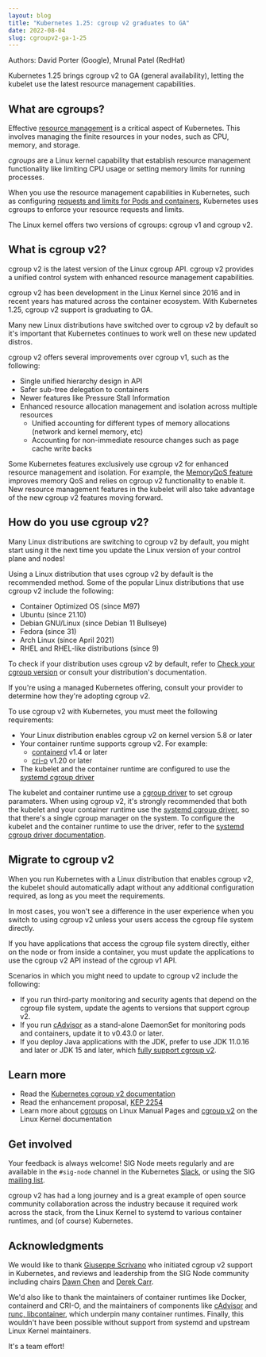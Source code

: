 ```yaml
---
layout: blog
title: "Kubernetes 1.25: cgroup v2 graduates to GA"
date: 2022-08-04
slug: cgroupv2-ga-1-25
---
```

Authors: David Porter (Google), Mrunal Patel (RedHat)

Kubernetes 1.25 brings cgroup v2 to GA (general availability), letting the
kubelet use the latest resource management capabilities.

## What are cgroups?

Effective [resource management](/docs/concepts/configuration/manage-resources-containers/) is a
critical aspect of Kubernetes. This involves managing the finite resources in
your nodes, such as CPU, memory, and storage.

*cgroups* are a Linux kernel capability that establish resource management
functionality like limiting CPU usage or setting memory limits for running
processes.

When you use the resource management capabilities in Kubernetes, such as configuring
[requests and limits for Pods and containers](/docs/concepts/configuration/manage-resources-containers/#requests-and-limits),
Kubernetes uses cgroups to enforce your resource requests and limits.

The Linux kernel offers two versions of cgroups: cgroup v1 and cgroup v2.

## What is cgroup v2?

cgroup v2 is the latest version of the Linux cgroup API. cgroup v2 provides a
unified control system with enhanced resource management capabilities.

cgroup v2 has been development in the Linux Kernel since 2016 and in recent
years has matured across the container ecosystem. With Kubernetes 1.25, cgroup
v2 support is graduating to GA.

Many new Linux distributions have switched over to cgroup v2 by default so it's
important that Kubernetes continues to work well on these new updated distros.

cgroup v2 offers several improvements over cgroup v1, such as the following:

* Single unified hierarchy design in API
* Safer sub-tree delegation to containers
* Newer features like Pressure Stall Information
* Enhanced resource allocation management and isolation across multiple resources
    * Unified accounting for different types of memory allocations (network and kernel memory, etc)
    * Accounting for non-immediate resource changes such as page cache write backs

Some Kubernetes features exclusively use cgroup v2 for enhanced resource
management and isolation. For example,
the [MemoryQoS feature](https://kubernetes.io/blog/2021/11/26/qos-memory-resources/) improves
memory QoS and relies on cgroup v2 functionality to enable it. New resource
management features in the kubelet will also take advantage of the new cgroup
v2 features moving forward.

## How do you use cgroup v2?

Many Linux distributions are switching to cgroup v2 by default, you might start
using it the next time you update the Linux version of your control plane and
nodes!

Using a Linux distribution that uses cgroup v2 by default is the recommended
method. Some of the popular Linux distributions that use cgroup v2 include the
following:

* Container Optimized OS (since M97)
* Ubuntu (since 21.10)
* Debian GNU/Linux (since Debian 11 Bullseye)
* Fedora (since 31)
* Arch Linux (since April 2021)
* RHEL and RHEL-like distributions (since 9)

To check if your distribution uses cgroup v2 by default,
refer to [Check your cgroup version](/docs/concepts/architecture/cgroups/#check-cgroup-version) or
consult your distribution's documentation.

If you're using a managed Kubernetes offering, consult your provider to
determine how they're adopting cgroup v2.

To use cgroup v2 with Kubernetes, you must meet the following requirements:

* Your Linux distribution enables cgroup v2 on kernel version 5.8 or later
* Your container runtime supports cgroup v2. For example:
  * [containerd](https://containerd.io/) v1.4 or later
  * [cri-o](https://cri-o.io/) v1.20 or later
* The kubelet and the container runtime are configured to use the [systemd cgroup driver](/docs/setup/production-environment/container-runtimes#systemd-cgroup-driver)

The kubelet and container runtime use a [cgroup driver](/docs/setup/production-environment/container-runtimes#cgroup-drivers)
to set cgroup paramaters. When using cgroup v2, it's strongly recommended that both
the kubelet and your container runtime use the
[systemd cgroup driver](/docs/setup/production-environment/container-runtimes#systemd-cgroup-driver),
so that there's a single cgroup manager on the system. To configure the kubelet
and the container runtime to use the driver, refer to the
[systemd cgroup driver documentation](/docs/setup/production-environment/container-runtimes#systemd-cgroup-driver).

## Migrate to cgroup v2

When you run Kubernetes with a Linux distribution that enables cgroup v2, the
kubelet should automatically adapt without any additional configuration
required, as long as you meet the requirements.

In most cases, you won't see a difference in the user experience when you
switch to using cgroup v2 unless your users access the cgroup file system
directly.

If you have applications that access the cgroup file system directly, either on
the node or from inside a container, you must update the applications to use
the cgroup v2 API instead of the cgroup v1 API.

Scenarios in which you might need to update to cgroup v2 include the following:

* If you run third-party monitoring and security agents that depend on the cgroup file system, update the
  agents to versions that support cgroup v2.
* If you run [cAdvisor](https://github.com/google/cadvisor) as a stand-alone
  DaemonSet for monitoring pods and containers, update it to v0.43.0 or later.
* If you deploy Java applications with the JDK, prefer to use JDK 11.0.16 and
  later or JDK 15 and later, which [fully support cgroup v2](https://bugs.openjdk.org/browse/JDK-8230305).

## Learn more

* Read the [Kubernetes cgroup v2 documentation](/docs/concepts/architecture/cgroups)
* Read the enhancement proposal, [KEP 2254](https://github.com/kubernetes/enhancements/blob/master/keps/sig-node/2254-cgroup-v2/README.md)
* Learn more about
  [cgroups](https://man7.org/linux/man-pages/man7/cgroups.7.html) on Linux Manual Pages
  and [cgroup v2](https://docs.kernel.org/admin-guide/cgroup-v2.html) on the Linux Kernel documentation


## Get involved

Your feedback is always welcome! SIG Node meets regularly and are available in
the `#sig-node` channel in the Kubernetes [Slack](https://slack.k8s.io/), or
using the SIG [mailing list](https://github.com/kubernetes/community/tree/master/sig-node#contact).

cgroup v2 has had a long journey and is a great example of open source
community collaboration across the industry because it required work across the
stack, from the Linux Kernel to systemd to various container runtimes, and (of
course) Kubernetes.

## Acknowledgments

We would like to thank [Giuseppe Scrivano](https://github.com/giuseppe) who
initiated cgroup v2 support in Kubernetes, and reviews and leadership from the
SIG Node community including chairs [Dawn Chen](https://github.com/dchen1107)
and [Derek Carr](https://github.com/derekwaynecarr).

We'd also like to thank the maintainers of container runtimes like Docker,
containerd and CRI-O, and the maintainers of components like
[cAdvisor](https://github.com/google/cadvisor)
and [runc, libcontainer](https://github.com/opencontainers/runc),
which underpin many container runtimes. Finally, this wouldn't have been
possible without support from systemd and upstream Linux Kernel maintainers.

It's a team effort!
